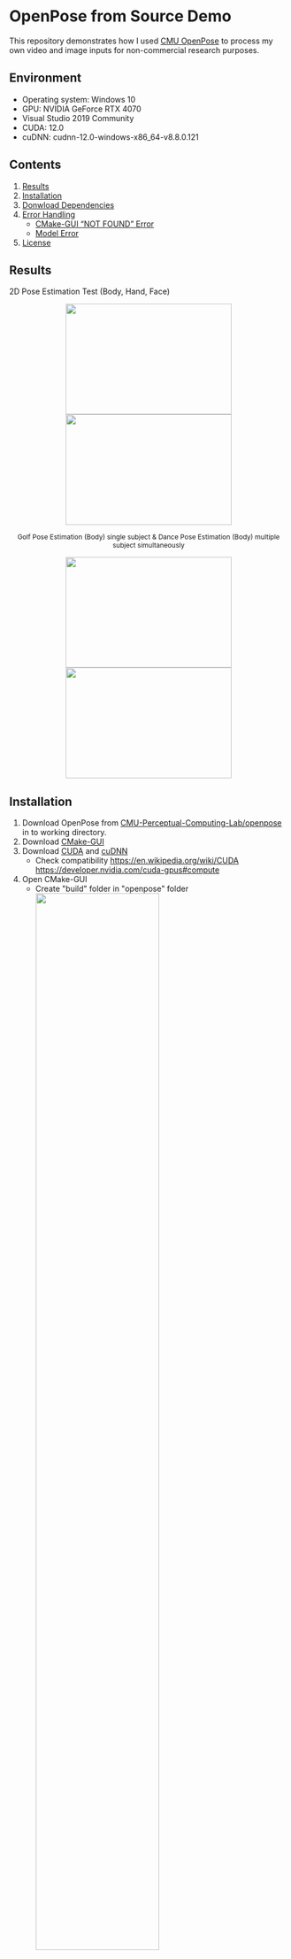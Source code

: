 # OpenPose from Source Demo

This repository demonstrates how I used [CMU OpenPose](https://github.com/CMU-Perceptual-Computing-Lab/openpose) to process my own video and image inputs for non-commercial research purposes.

## Environment 
- Operating system: Windows 10 
- GPU: NVIDIA GeForce RTX 4070
- Visual Studio 2019 Community
- CUDA: 12.0 
- cuDNN: cudnn-12.0-windows-x86_64-v8.8.0.121 

## Contents

1. [Results](#results)
2. [Installation](#installation)
3. [Donwload Dependencies](#Download-Dependencies)
4. [Error Handling](#Error-Handling)
   - [CMake-GUI “NOT FOUND” Error](#cmake-gui-not-found-error)
   - [Model Error](#model-error)
6. [License](#license)

## Results
2D Pose Estimation Test (Body, Hand, Face)
<p align="center">
  <img src="https://github.com/ggamangpro101/openpose-source-demo/blob/master/gif/jm_golf_011.gif" width="300" height="200" />
  <img src="https://github.com/ggamangpro101/openpose-source-demo/blob/master/gif/dance_001.gif" width="300" height="200" /> <br>
   <p style="font-size: 12px; text-align: center;">
   Golf Pose Estimation (Body) single subject & Dance Pose Estimation (Body) multiple subject simultaneously
   </p>
</p>

<p align="center">
  <img src="https://github.com/ggamangpro101/openpose-source-demo/blob/master/gif/theater.gif" width="300" height="200" />
  <img src="https://github.com/ggamangpro101/openpose-source-demo/blob/master/gif/sign_lang_001.gif" width="300" height="200" />
</p>

## Installation
1. Download OpenPose from [CMU-Perceptual-Computing-Lab/openpose](https://github.com/CMU-Perceptual-Computing-Lab/openpose) in to working directory.
2. Download [CMake-GUI](https://cmake.org/download/)
3. Download [CUDA](https://developer.nvidia.com/cuda-toolkit-archive) and [cuDNN](https://developer.nvidia.com/rdp/cudnn-archive)
   - Check compatibility
     https://en.wikipedia.org/wiki/CUDA
     https://developer.nvidia.com/cuda-gpus#compute
4. Open CMake-GUI
   - Create "build" folder in "openpose" folder
     <br>
     <img src="https://github.com/ggamangpro101/openpose-source-demo/blob/master/installation/create_build_folder_zoom.png" width=70% height=70% />


## Download Dependencies
When you navigate to `..\openpose_initial\3rdparty\windows`, you will see several `.bat` files. These batch files are used to download and configure third-party dependencies required by OpenPose. However, running these `.bat` files directly in the `Command Prompt` might fail because some of the referenced websites are no longer accessible. 
<p align="center">
<img src=https://github.com/ggamangpro101/openpose-source-demo/blob/master/error/GetCaffe3rdparty.bat_download_error.png />
</p>

Instead, download dependencies manually:
- [Model.zip](https://drive.google.com/file/d/1QCSxJZpnWvM00hx49CJ2zky7PWGzpcEh/edit)
- [3rdparty_v1_2021.zip](https://drive.google.com/file/d/1WvftDLLEwAxeO2A-n12g5IFtfLbMY9mG/edit)

## Error Handling
### CMake-GUI “NOT FOUND” Error
When configuring and generating in CMake-GUI, you might encounter **"NOT FOUND"** errors for dependencies such as `Boost`, `Caffe`, `GFlags`, or `GLog`. These errors occur because the required `.lib` files are missing or their paths are not set correctly.  
  - **BOOST NOT FOUND :**   
    <img src=https://github.com/ggamangpro101/openpose-source-demo/blob/master/error/BOOST_NOTFOUND.png width=90% height=90% />
     
     - BOOST_FILESYSTEM_LIB_DEBUG :  
     `../openpose/3rdparty/windows/caffe3rdparty/lib/boost_filesystem-vc142-mt-gd-x64-1_74.lib`

     - BOOST_FILESYSTEM_LIB_RELEASE :  
     `../openpose/3rdparty/windows/caffe3rdparty/lib/boost_filesystem-vc142-mt-x64-1_74.lib`

     - BOOST_SYSTEM_LIB_DEBUG :  
     `../openpose/3rdparty/windows/caffe3rdparty/lib/boost_system-vc142-mt-gd-x64-1_74.lib`

     - BOOST_SYSTEM_LIB_RELEASE :  
     `../openpose/3rdparty/windows/caffe3rdparty/lib/boost_system-vc142-mt-x64-1_74.lib`

  - **Caffe NOT FOUND :**  
    <img src=https://github.com/ggamangpro101/openpose-source-demo/blob/master/error/Caffe_NOTFOUND.png width=90% height=90%/>
    
      - Caffe_LIB_DEBUG :
      `../openpose/3rdparty/windows/caffe/lib/caffe-d.lib`

      - Caffe_LIB_RELEASE :
      `../openpose/3rdparty/windows/caffe/lib/caffe.lib`

      - Caffe_Proto_LIB_DEBUG :
      `../openpose/3rdparty/windows/caffe/lib/caffeproto-d.lib`

      - Caffe_Proto_LIB_RELEASE : 
      `../openpose/3rdparty/windows/caffe/lib/caffeproto.lib`

  - **GFLAGS NOT FOUND :**  
    <img src=https://github.com/ggamangpro101/openpose-source-demo/blob/master/error/GFLAGS_NOTFOUND.png width="90%" height="90%"/>
    
      - GFLAGS_LIBRARY_DEBUG :
      `../openpose/3rdparty/windows/caffe3rdparty/lib/gflagsd.lib`

      - GFLAGS_LIBRARY_RELEASE :
      `../openpose/3rdparty/windows/caffe3rdparty/lib/gflags.lib `

  - **GLOG NOT FOUND :**  
    <img src=https://github.com/ggamangpro101/openpose-source-demo/blob/master/error/GLOG_NOTFOUND.png width=90% height=90%/>
    
      - GLOG_LIBRARY_DEBUG :
      `../openpose/3rdparty/windows/caffe3rdparty/lib/glogd.lib`

      - GLOG_LIBRARY_RELEASE :
      `../openpose/3rdparty/windows/caffe3rdparty/lib/glog.lib`

### Model Error
The `getModels.bat` script in `D:\my_programming\openpose\models` may fail to download the required models due to connectivity issues or the server being unavailable. To resolve this, you need to download the [models](https://drive.google.com/file/d/1QCSxJZpnWvM00hx49CJ2zky7PWGzpcEh/edit) manually.
<p align="center">
<img src="https://github.com/ggamangpro101/openpose-source-demo/blob/master/error/getModels.bat_download_error.png" />
</p>

When you manually download the `model.zip` file and extract it, follow these steps carefully to replace the `.caffemodel` files without affecting other essential files.  

**1. Unzip the Downloaded Model File**
   - Extract the model.zip file into a temporary folder.
   - Inside the extracted folder, locate the .caffemodel files for the respective models:
      - Face Model: `pose_iter_116000.caffemodel`
      - Hand Model: `pose_iter_102000.caffemodel`
      - Body Models (e.g., BODY_25): `pose_iter_584000.caffemodel`

**2. Replace the Existing `.caffemodel`**
   - Navigate to the original model folder: `..\openpose\models`.
   - Replace only the `.caffemodel` files under the respective directories.

**3. Verify Supporting Files Are Untouched**
   - For `Face Models`: Ensure `.xml` and `.prototxt` files are present and untouched in: `..\openpose\models\face`
   - For `Hand Models`: Ensure `.prototxt` files remain untouched in: `..\openpose\models\hand`
   - For `Pose Models`: Under `body_25`, ensure `.prototxt` files remain untouched in: `..\openpose\models\pose\body_25`

**4. Avoid Confusion with New Files**
   - Do not copy extra files from the extracted `model.zip` that do not belong to the corresponding directories.
   - Double-check that only the `.caffemodel` files are replaced.  

**5. Test the Setup**
   - After replacing the `.caffemodel` files, run OpenPose to confirm the models load correctly and there are no missing file errors.

## Repository Contents
- `openpose_quick_commands.txt`: Quick commands for running OpenPose.


## Runtime Analysis


## License
This repository uses CMU OpenPose under the [OpenPose License](https://github.com/CMU-Perceptual-Computing-Lab/openpose/blob/master/LICENSE).

**Note**: OpenPose is licensed for academic or non-profit organization non-commercial research use only. Redistribution of OpenPose code or binaries is not permitted.

